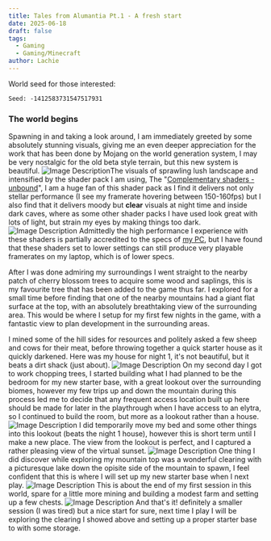 ```yaml
---
title: Tales from Alumantia Pt.1 - A fresh start
date: 2025-06-18
draft: false
tags:
  - Gaming
  - Gaming/Minecraft
author: Lachie
---
```

World seed for those interested:
```
Seed: -1412583731547517931
```

### The world begins
Spawning in and taking a look around, I am immediately greeted by some absolutely stunning visuals, giving me an even deeper appreciation for the work that has been done by Mojang on the world generation system, I may be very nostalgic for the old beta style terrain, but this new system is beautiful. 
![Image Description](/LachiesLibrary/images/Tales%20from%20Alumantia%20Pt.1%20-%20A%20fresh%20start.png)The visuals of sprawling lush landscape and intensified by the shader pack I am using, The "[Complementary shaders - unbound](https://www.curseforge.com/minecraft/shaders/complementary-unbound)", I am a huge fan of this shader pack as I find it delivers not only stellar performance (I see my framerate hovering between 150-160fps) but I also find that it delivers moody but **clear** visuals at night time and inside dark caves, where as some other shader packs I have used look great with lots of light, but strain my eyes by making things too dark.
![Image Description](/LachiesLibrary/images/Tales%20from%20Alumantia%20Pt.1%20-%20A%20fresh%20start-20250618162840196.png)
Admittedly the high performance I experience with these shaders is partially accredited to the specs of [my PC](https://pybrolachie.github.io/LachiesLibrary/posts/my-home-pc-setup/), but I have found that these shaders set to lower settings can still produce very playable framerates on my laptop, which is of lower specs.

After I was done admiring my surroundings I went straight to the nearby patch of cherry blossom trees to acquire some wood and saplings, this is my favourite tree that has been added to the game thus far. I explored for a small time before finding that one of the nearby mountains had a giant flat surface at the top, with an absolutely breathtaking view of the surrounding area. This would be where I setup for my first few nights in the game, with a fantastic view to plan development in the surrounding areas.

I mined some of the hill sides for resources and politely asked a few sheep and cows for their meat, before throwing together a quick starter house as it quickly darkened. Here was my house for night 1, it's not beautiful, but it beats a dirt shack (just about).
![Image Description](/LachiesLibrary/images/Tales%20from%20Alumantia%20Pt.1%20-%20A%20fresh%20start-20250618163511967.png)
On my second day I got to work chopping trees, I started building what I had planned to be the bedroom for my new starter base, with a great lookout over the surrounding biomes, however my few trips up and down the mountain during this process led me to decide that any frequent access location built up here should be made for later in the playthrough when I have access to an elytra, so I continued to build the room, but more as a lookout rather than a house.
![Image Description](/LachiesLibrary/images/Tales%20from%20Alumantia%20Pt.1%20-%20A%20fresh%20start-20250618163922824.png)
I did temporarily move my bed and some other things into this lookout (beats the night 1 house), however this is short term until I make a new place. The view from the lookout is perfect, and I captured a rather pleasing view of the virtual sunset.
![Image Description](/LachiesLibrary/images/Tales%20from%20Alumantia%20Pt.1%20-%20A%20fresh%20start-20250618164050863.png)
One thing I did discover while exploring my mountain top was a wonderful clearing with a picturesque lake down the opisite side of the mountain to spawn, I feel confident that this is where I will set up my new starter base when I next play.
![Image Description](/LachiesLibrary/images/Tales%20from%20Alumantia%20Pt.1%20-%20A%20fresh%20start-20250618164503882.png)
This is about the end of my first session in this world, spare for a little more mining and building a modest farm and setting up a few chests.
![Image Description](/LachiesLibrary/images/Tales%20from%20Alumantia%20Pt.1%20-%20A%20fresh%20start-20250618164245628.png)
And that's it! definitely a smaller session (I was tired) but a nice start for sure, next time I play I will be exploring the clearing I showed above and setting up a proper starter base to with some storage.